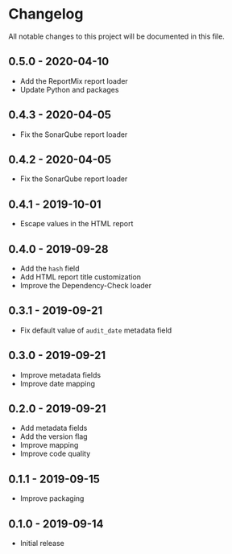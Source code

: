 # Changelog

All notable changes to this project will be documented in this file.

## 0.5.0 - 2020-04-10

- Add the ReportMix report loader
- Update Python and packages

## 0.4.3 - 2020-04-05

- Fix the SonarQube report loader

## 0.4.2 - 2020-04-05

- Fix the SonarQube report loader

## 0.4.1 - 2019-10-01

- Escape values in the HTML report

## 0.4.0 - 2019-09-28

- Add the `hash` field
- Add HTML report title customization
- Improve the Dependency-Check loader

## 0.3.1 - 2019-09-21

- Fix default value of `audit_date` metadata field

## 0.3.0 - 2019-09-21

- Improve metadata fields
- Improve date mapping

## 0.2.0 - 2019-09-21

- Add metadata fields
- Add the version flag
- Improve mapping
- Improve code quality

## 0.1.1 - 2019-09-15

- Improve packaging

## 0.1.0 - 2019-09-14

- Initial release
